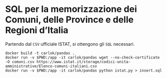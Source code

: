 # SQL per la memorizzazione dei Comuni, delle Province e delle Regioni d’Italia

Partendo dal `CSV` ufficiale ISTAT, si ottengono gli `SQL` necessari.

```
docker build -t carlok/pandas .
docker run -v $PWD:/app -it carlok/pandas wget --no-check-certificate -O comuni.csv https://www.istat.it/storage/codici-unita-amministrative/Elenco-comuni-italiani.csv
docker run -v $PWD:/app -it carlok/pandas python istat.py > insert.sql
```